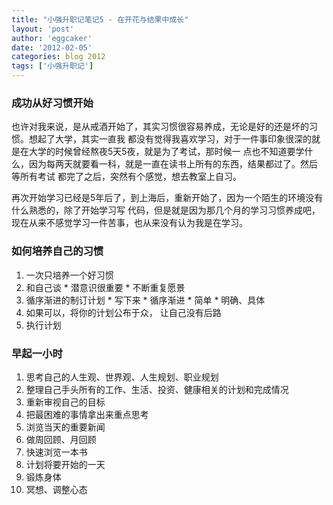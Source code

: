 ```yaml
---
title: "小强升职记笔记5 - 在开花与结果中成长" 
layout: 'post'
author: 'eggcaker'
date: '2012-02-05'
categories: blog 2012
tags: ['小强升职记']
---
```



### 成功从好习惯开始

也许对我来说，是从戒酒开始了，其实习惯很容易养成，无论是好的还是坏的习惯。想起了大学，其实一直我
都没有觉得我喜欢学习，对于一件事印象很深的就是在大学的时候曾经熬夜5天5夜，就是为了考试，那时候一
点也不知道要学什么，因为每两天就要看一科，就是一直在读书上所有的东西，结果都过了。然后 等所有考试 都完了之后，突然有个感觉，想去教室上自习。

再次开始学习已经是5年后了，到上海后，重新开始了，因为一个陌生的环境没有什么熟悉的，除了开始学习写
代码，但是就是因为那几个月的学习习惯养成吧，现在从来不感觉学习一件苦事，也从来没有认为我是在学习。

### 如何培养自己的习惯

  1. 一次只培养一个好习惯 
  2. 和自己谈 
    * 潜意识很重要 
    * 不断重复愿景 
  3. 循序渐进的制订计划 
    * 写下来 
    * 循序渐进 
    * 简单 
    * 明确、具体 
  4. 如果可以，将你的计划公布于众， 让自己没有后路 
  5. 执行计划 

### 早起一小时

  1. 思考自己的人生观、世界观、人生规划、职业规划 
  2. 整理自己手头所有的工作、生活、投资、健康相关的计划和完成情况 
  3. 重新审视自己的目标 
  4. 把最困难的事情拿出来重点思考 
  5. 浏览当天的重要新闻 
  6. 做周回顾、月回顾 
  7. 快速浏览一本书 
  8. 计划将要开始的一天 
  9. 锻炼身体 
  10. 冥想、调整心态 

